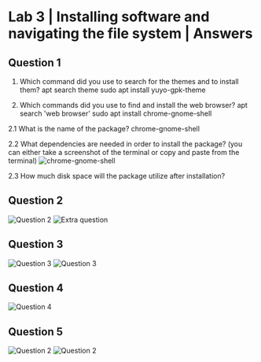 # Lab 3 | Installing software and navigating the file system | Answers

## Question 1
1. Which command did you use to search for the themes and to install them?
    apt search theme 
    sudo apt install yuyo-gpk-theme
   
2. Which commands did you use to find and install the web browser?
    apt search 'web browser'
    sudo apt install chrome-gnome-shell
   
2.1 What is the name of the package?
    chrome-gnome-shell

2.2 What dependencies are needed in order to install the package? (you can either take a screenshot of the terminal or copy and paste from the terminal)
![chrome-gnome-shell](../../imgs/chrome_gnome.png)

2.3 How much disk space will the package utilize after installation?
 
## Question 2
![Question 2](../../imgs/lab3q2.png)
![Extra question](../../imgs/lab3q2.1.png)

## Question 3
![Question 3](../../imgs/lab3q3.png)
![Question 3](../../imgs/lab3q3.1.png)

## Question 4
![Question 4](../../imgs/lab3q4.png)

## Question 5
![Question 2](../../imgs/lab3q5.png)
![Question 2](../../imgs/lab3q5.1.png)
